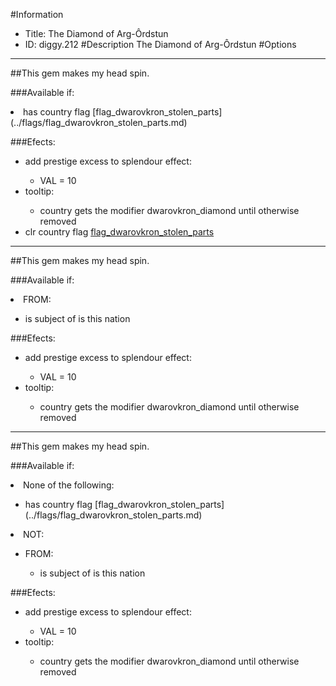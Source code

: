 #Information
 - Title: The Diamond of Arg-Ôrdstun
 - ID: diggy.212
#Description
The Diamond of Arg-Ôrdstun
#Options

___
##This gem makes my head spin.

###Available if:
<li>has country flag [flag_dwarovkron_stolen_parts](../flags/flag_dwarovkron_stolen_parts.md)</li>

###Efects:<ul><li>add prestige excess to splendour effect:</li><ul><li>VAL = 10</li></ul><li>tooltip:</li><ul><li>country gets the modifier dwarovkron_diamond until otherwise removed</li></ul><li>clr country flag [flag_dwarovkron_stolen_parts](../flags/flag_dwarovkron_stolen_parts.md)</li></ul>

___
##This gem makes my head spin.

###Available if:
<li>FROM:</li><ul><li>is subject of is this nation</li></ul>

###Efects:<ul><li>add prestige excess to splendour effect:</li><ul><li>VAL = 10</li></ul><li>tooltip:</li><ul><li>country gets the modifier dwarovkron_diamond until otherwise removed</li></ul></ul>

___
##This gem makes my head spin.

###Available if:
<li>None of the following:</li><ul><li>has country flag [flag_dwarovkron_stolen_parts](../flags/flag_dwarovkron_stolen_parts.md)</li></ul><li>NOT:</li><ul><li>FROM:</li><ul><li>is subject of is this nation</li></ul></ul>

###Efects:<ul><li>add prestige excess to splendour effect:</li><ul><li>VAL = 10</li></ul><li>tooltip:</li><ul><li>country gets the modifier dwarovkron_diamond until otherwise removed</li></ul></ul>
